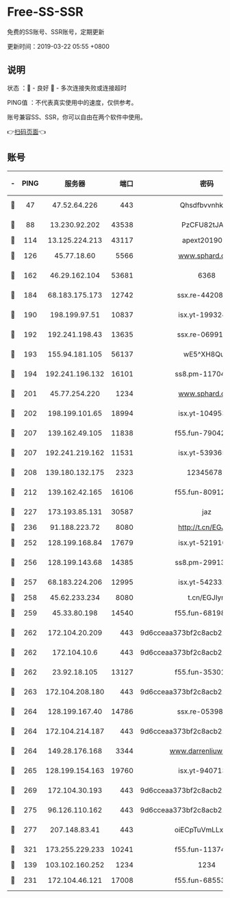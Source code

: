 # Free-SS-SSR

免费的SS账号、SSR账号，定期更新

更新时间：2019-03-22 05:55 +0800

## 说明

状态     ：🙂 - 良好 🙁 - 多次连接失败或连接超时

PING值   ：不代表真实使用中的速度，仅供参考。

账号兼容SS、SSR，你可以自由在两个软件中使用。

👉[扫码页面](https://liesauer.github.io/Free-SS-SSR/)👈

## 账号

|-|PING|服务器|端口|密码|加密方式|区域|
|:----:|:----:|:-----:|-----:|:----:|:----:|:----:|
|🙂|47|47.52.64.226|443|Qhsdfbvvnhkm1|aes-256-cfb|HK|
|🙂|88|13.230.92.202|43538|PzCFU82tJAdZ|aes-256-cfb|JP|
|🙂|114|13.125.224.213|43117|apext2019005|chacha20|KR|
|🙂|126|45.77.18.60|5566|www.sphard.com|aes-256-cfb|JP|
|🙂|162|46.29.162.104|53681|6368|aes-256-ctr|RU|
|🙂|184|68.183.175.173|12742|ssx.re-44208034|aes-256-cfb|US|
|🙂|190|198.199.97.51|10837|isx.yt-19932422|aes-256-cfb|US|
|🙂|192|192.241.198.43|13635|ssx.re-06991700|aes-256-cfb|US|
|🙂|193|155.94.181.105|56137|wE5^XH8Quw|aes-256-cfb|US|
|🙂|194|192.241.196.132|16101|ss8.pm-11704063|aes-256-cfb|US|
|🙂|201|45.77.254.220|1234|www.sphard.com|aes-256-cfb|SG|
|🙂|202|198.199.101.65|18994|isx.yt-10495356|aes-256-cfb|US|
|🙂|207|139.162.49.105|11838|f55.fun-79042752|aes-256-cfb|SG|
|🙂|207|192.241.219.162|11531|isx.yt-53936581|aes-256-cfb|US|
|🙂|208|139.180.132.175|2323|123456789|aes-256-cfb|SG|
|🙂|212|139.162.42.165|16106|f55.fun-80912227|aes-256-cfb|SG|
|🙂|227|173.193.85.131|30587|jaz|aes-256-cfb|US|
|🙂|236|91.188.223.72|8080|http://t.cn/EGJIyrl|rc4-md5|RU|
|🙂|252|128.199.168.84|17679|isx.yt-52191057|aes-256-cfb|SG|
|🙂|256|128.199.143.68|14385|ss8.pm-29913305|aes-256-cfb|SG|
|🙂|257|68.183.224.206|12995|isx.yt-54233279|aes-256-cfb|SG|
|🙂|258|45.62.233.234|8080|t.cn/EGJIyrl|rc4-md5|CA|
|🙂|259|45.33.80.198|14540|f55.fun-68198549|aes-256-cfb|US|
|🙂|262|172.104.20.209|443|9d6cceaa373bf2c8acb22e60b6a58be6|aes-256-cfb|US|
|🙂|262|172.104.10.6|443|9d6cceaa373bf2c8acb22e60b6a58be6|aes-256-cfb|US|
|🙂|262|23.92.18.105|13127|f55.fun-35301469|aes-256-cfb|US|
|🙂|263|172.104.208.180|443|9d6cceaa373bf2c8acb22e60b6a58be6|aes-256-cfb|US|
|🙂|264|128.199.167.40|14786|ssx.re-05398276|aes-256-cfb|SG|
|🙂|264|172.104.214.187|443|9d6cceaa373bf2c8acb22e60b6a58be6|aes-256-cfb|US|
|🙂|264|149.28.176.168|3344|www.darrenliuwei.com|aes-256-cfb|AU|
|🙂|265|128.199.154.163|19760|isx.yt-94071337|aes-256-cfb|SG|
|🙂|269|172.104.30.193|443|9d6cceaa373bf2c8acb22e60b6a58be6|aes-256-cfb|US|
|🙂|275|96.126.110.162|443|9d6cceaa373bf2c8acb22e60b6a58be6|aes-256-cfb|US|
|🙂|277|207.148.83.41|443|oiECpTuVmLLxk4Ts|aes-256-cfb|AU|
|🙂|321|173.255.229.233|10241|f55.fun-11374473|aes-256-cfb|US|
|🙂|139|103.102.160.252|1234|1234|rc4-md5|JP|
|🙂|231|172.104.46.121|17008|f55.fun-68553317|aes-256-cfb|SG|

